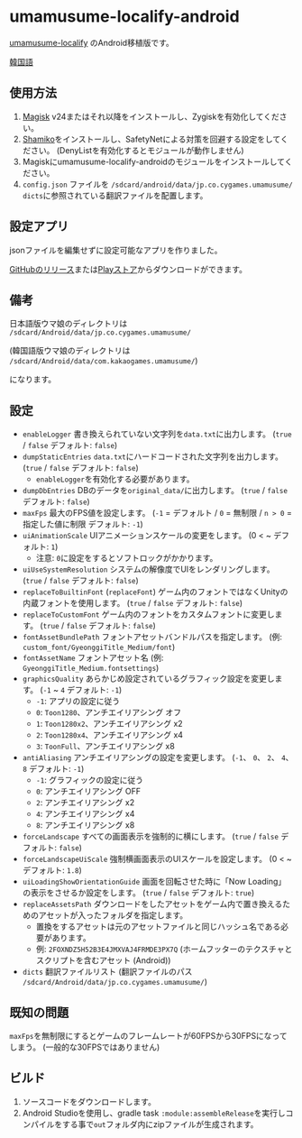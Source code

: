 ﻿# umamusume-localify-android
[umamusume-localify](https://github.com/GEEKiDoS/umamusume-localify) のAndroid移植版です。

[韓国語](README.ko-KR.md)

## 使用方法
1. [Magisk](https://github.com/topjohnwu/Magisk) v24またはそれ以降をインストールし、Zygiskを有効化してください。
2. [Shamiko](https://github.com/LSPosed/LSPosed.github.io/releases)をインストールし、SafetyNetによる対策を回避する設定をしてください。 (DenyListを有効化するとモジュールが動作しません)
3. Magiskにumamusume-localify-androidのモジュールをインストールしてください。
4. `config.json` ファイルを `/sdcard/android/data/jp.co.cygames.umamusume/` `dicts`に参照されている翻訳ファイルを配置します。
## 設定アプリ
jsonファイルを編集せずに設定可能なアプリを作りました。

[GitHubのリリース](https://github.com/Kimjio/umamusume-localify-android/releases)または[Playストア](https://play.google.com/store/apps/details?id=com.kimjio.umamusumelocalify.settings)からダウンロードができます。

## 備考
日本語版ウマ娘のディレクトリは `/sdcard/Android/data/jp.co.cygames.umamusume/`

(韓国語版ウマ娘のディレクトリは `/sdcard/Android/data/com.kakaogames.umamusume/`)

になります。

## 設定
- `enableLogger` 書き換えられていない文字列を`data.txt`に出力します。 (`true` / `false` デフォルト: `false`)
- `dumpStaticEntries` `data.txt`にハードコードされた文字列を出力します。 (`true` / `false` デフォルト: `false`)
  - `enableLogger`を有効化する必要があります。
- `dumpDbEntries` DBのデータを`original_data/`に出力します。 (`true` / `false` デフォルト: `false`)
- `maxFps` 最大のFPS値を設定します。 (`-1` = デフォルト / `0` = 無制限 / `n > 0` = 指定した値に制限 デフォルト: `-1`)
- `uiAnimationScale` UIアニメーションスケールの変更をします。 (0 < ~ デフォルト: `1`)
  - 注意: `0`に設定をするとソフトロックがかかります。
- `uiUseSystemResolution` システムの解像度でUIをレンダリングします。 (`true` / `false` デフォルト: `false`)
- `replaceToBuiltinFont` (`replaceFont`) ゲーム内のフォントではなくUnityの内蔵フォントを使用します。 (`true` / `false` デフォルト: `false`)
- `replaceToCustomFont` ゲーム内のフォントをカスタムフォントに変更します。 (`true` / `false` デフォルト: `false`)
- `fontAssetBundlePath` フォントアセットバンドルパスを指定します。 (例: `custom_font/GyeonggiTitle_Medium/font`)
- `fontAssetName` フォントアセット名 (例: `GyeonggiTitle_Medium.fontsettings`)
- `graphicsQuality` あらかじめ設定されているグラフィック設定を変更します。 (`-1` ~ `4` デフォルト: `-1`)
  - `-1`: アプリの設定に従う
  - `0`: `Toon1280`、アンチエイリアシング オフ
  - `1`: `Toon1280x2`、アンチエイリアシング x2
  - `2`: `Toon1280x4`、アンチエイリアシング x4
  - `3`: `ToonFull`、アンチエイリアシング x8
- `antiAliasing` アンチエイリアシングの設定を変更します。 (`-1`、 `0`、 `2`、 `4`、 `8` デフォルト: `-1`)
  - `-1`: グラフィックの設定に従う
  - `0`: アンチエイリアシング OFF
  - `2`: アンチエイリアシング x2
  - `4`: アンチエイリアシング x4
  - `8`: アンチエイリアシング x8
- `forceLandscape` すべての画面表示を強制的に横にします。 (`true` / `false` デフォルト: `false`)
- `forceLandscapeUiScale` 強制横画面表示のUIスケールを設定します。 (0 < ~ デフォルト: `1.8`)
- `uiLoadingShowOrientationGuide` 画面を回転させた時に「Now Loading」の表示をさせるか設定をします。 (`true` / `false` デフォルト: `true`)
- `replaceAssetsPath` ダウンロードをしたアセットをゲーム内で置き換えるためのアセットが入ったフォルダを指定します。
  - 置換をするアセットは元のアセットファイルと同じハッシュ名である必要があります。
  - 例: `2FOXNDZ5H52B3E4JMXVAJ4FRMDE3PX7Q` (ホームフッターのテクスチャとスクリプトを含むアセット (Android))
- `dicts` 翻訳ファイルリスト (翻訳ファイルのパス `/sdcard/Android/data/jp.co.cygames.umamusume/`)

## 既知の問題
`maxFps`を無制限にするとゲームのフレームレートが60FPSから30FPSになってしまう。 (一般的な30FPSではありません)

## ビルド
1. ソースコードをダウンロードします。
2. Android Studioを使用し、gradle task `:module:assembleRelease`を実行しコンパイルをする事で`out`フォルダ内にzipファイルが生成されます。
